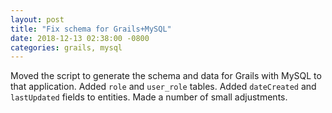 ```yaml
---
layout: post
title: "Fix schema for Grails+MySQL"
date: 2018-12-13 02:38:00 -0800
categories: grails, mysql
---
```

Moved the script to generate the schema and data for Grails with MySQL to that
application.  Added `role` and `user_role` tables.  Added `dateCreated` and
`lastUpdated` fields to entities.  Made a number of small adjustments.

